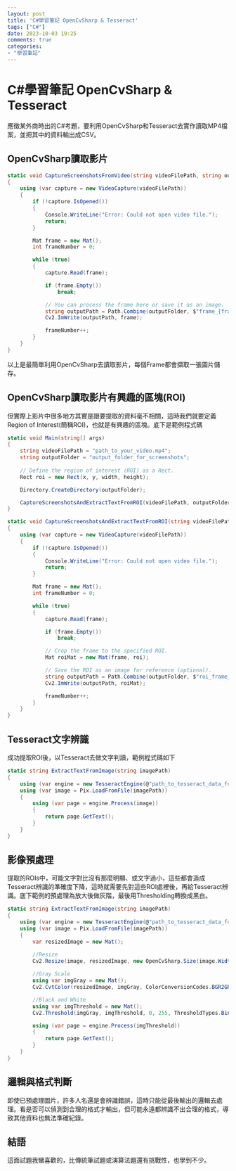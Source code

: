 ```yaml
---
layout: post
title: 'C#學習筆記 OpenCvSharp & Tesseract'
tags: ["C#"]
date: 2023-10-03 19:25
comments: true
categories: 
- "學習筆記"
---
```

# C#學習筆記 OpenCvSharp & Tesseract
應徵某外商時出的C#考題，要利用OpenCvSharp和Tesseract去實作讀取MP4檔案，並把其中的資料輸出成CSV。

## OpenCvSharp讀取影片
```c#
static void CaptureScreenshotsFromVideo(string videoFilePath, string outputFolder)
{
    using (var capture = new VideoCapture(videoFilePath))
    {
        if (!capture.IsOpened())
        {
            Console.WriteLine("Error: Could not open video file.");
            return;
        }

        Mat frame = new Mat();
        int frameNumber = 0;

        while (true)
        {
            capture.Read(frame);

            if (frame.Empty())
                break;

            // You can process the frame here or save it as an image.
            string outputPath = Path.Combine(outputFolder, $"frame_{frameNumber:D5}.png");
            Cv2.ImWrite(outputPath, frame);

            frameNumber++;
        }
    }
}
```
以上是最簡單利用OpenCvSharp去讀取影片，每個Frame都會擷取一張圖片儲存。
<!--more-->
## OpenCvSharp讀取影片有興趣的區塊(ROI)
但實際上影片中很多地方其實是跟要提取的資料毫不相關，這時我們就要定義Region of Interest(簡稱ROI)，也就是有興趣的區塊。底下是範例程式碼
```C#
static void Main(string[] args)
{
    string videoFilePath = "path_to_your_video.mp4";
    string outputFolder = "output_folder_for_screenshots";
    
    // Define the region of interest (ROI) as a Rect.
    Rect roi = new Rect(x, y, width, height); 

    Directory.CreateDirectory(outputFolder);

    CaptureScreenshotsAndExtractTextFromROI(videoFilePath, outputFolder, roi);
}

static void CaptureScreenshotsAndExtractTextFromROI(string videoFilePath, string outputFolder, Rect roi)
{
    using (var capture = new VideoCapture(videoFilePath))
    {
        if (!capture.IsOpened())
        {
            Console.WriteLine("Error: Could not open video file.");
            return;
        }

        Mat frame = new Mat();
        int frameNumber = 0;

        while (true)
        {
            capture.Read(frame);

            if (frame.Empty())
                break;

            // Crop the frame to the specified ROI.
            Mat roiMat = new Mat(frame, roi);

            // Save the ROI as an image for reference (optional).
            string outputPath = Path.Combine(outputFolder, $"roi_frame_{frameNumber:D5}.png");
            Cv2.ImWrite(outputPath, roiMat);

            frameNumber++;
        }
    }
}

```
## Tesseract文字辨識
成功提取ROI後，以Tesseract去做文字判讀，範例程式碼如下
```C#
static string ExtractTextFromImage(string imagePath)
{
    using (var engine = new TesseractEngine(@"path_to_tesseract_data_folder", "eng", EngineMode.Default))
    using (var image = Pix.LoadFromFile(imagePath))
    {
        using (var page = engine.Process(image))
        {
            return page.GetText();
        }
    }
}
```
## 影像預處理
提取的ROIs中，可能文字對比沒有那麼明顯、或文字過小，這些都會造成Tesseract辨識的準確度下降，這時就需要先對這些ROI處裡後，再給Tesseract辨識。底下範例的預處理為放大後做灰階，最後用Thresholding轉換成黑白。
```C#
static string ExtractTextFromImage(string imagePath)
{
    using (var engine = new TesseractEngine(@"path_to_tesseract_data_folder", "eng", EngineMode.Default))
    using (var image = Pix.LoadFromFile(imagePath))
    {
        var resizedImage = new Mat();

        //Resize
        Cv2.Resize(image, resizedImage, new OpenCvSharp.Size(image.Width * 2.5, image.Height * 2.5));       
            
        //Gray Scale
        using var imgGray = new Mat();
        Cv2.CvtColor(resizedImage, imgGray, ColorConversionCodes.BGR2GRAY);

        //Black and White
        using var imgThreshold = new Mat();
        Cv2.Threshold(imgGray, imgThreshold, 0, 255, ThresholdTypes.Binary | ThresholdTypes.Otsu);

        using (var page = engine.Process(imgThreshold))
        {
            return page.GetText();
        }
    }
}

```
## 邏輯與格式判斷
即使已預處理圖片，許多人名還是會辨識錯誤，這時只能從最後輸出的邏輯去處理。看是否可以偵測到合理的格式才輸出，但可能永遠都辨識不出合理的格式，導致其他資料也無法準確紀錄。

## 結語
這面試題我蠻喜歡的，比傳統筆試題或演算法題還有挑戰性，也學到不少。